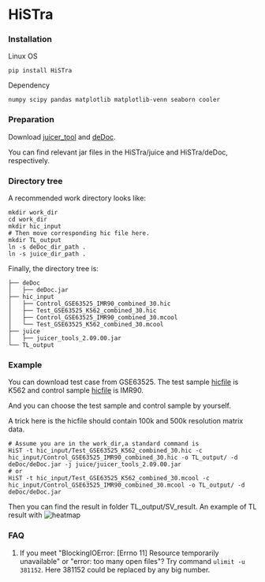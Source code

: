 # HiSTra


### Installation

Linux OS

```shell
pip install HiSTra
```
Dependency
```shell
numpy scipy pandas matplotlib matplotlib-venn seaborn cooler
```

### Preparation

Download [juicer_tool](https://github.com/aidenlab/juicer/wiki/Juicer-Tools-Quick-Start) and [deDoc](https://github.com/yinxc/structural-information-minimisation).

You can find relevant jar files in the HiSTra/juice and HiSTra/deDoc, respectively.

### Directory tree

A recommended work directory looks like:

```shell
mkdir work_dir
cd work_dir
mkdir hic_input
# Then move corresponding hic file here.
mkdir TL_output
ln -s deDoc_dir_path .
ln -s juice_dir_path .
```

Finally, the directory tree is:

```
├── deDoc
│   ├── deDoc.jar
├── hic_input
│   ├── Control_GSE63525_IMR90_combined_30.hic
│   ├── Test_GSE63525_K562_combined_30.hic
│   ├── Control_GSE63525_IMR90_combined_30.mcool
│   └── Test_GSE63525_K562_combined_30.mcool
├── juice
│   ├── juicer_tools_2.09.00.jar
└── TL_output
```

### Example

You can download test case from GSE63525. The test sample [hicfile](https://www.ncbi.nlm.nih.gov/geo/download/?acc=GSE63525&format=file&file=GSE63525%5FK562%5Fcombined%5F30%2Ehic)  is K562 and control sample [hicfile](https://www.ncbi.nlm.nih.gov/geo/download/?acc=GSE63525&format=file&file=GSE63525%5FIMR90%5Fcombined%5F30%2Ehic) is IMR90.

And you can choose the test sample and control sample by yourself.

A trick here is the hicfile should contain 100k and 500k resolution matrix data.

```shell
# Assume you are in the work_dir,a standard command is 
HiST -t hic_input/Test_GSE63525_K562_combined_30.hic -c hic_input/Control_GSE63525_IMR90_combined_30.hic -o TL_output/ -d deDoc/deDoc.jar -j juice/juicer_tools_2.09.00.jar
# or
HiST -t hic_input/Test_GSE63525_K562_combined_30.mcool -c hic_input/Control_GSE63525_IMR90_combined_30.mcool -o TL_output/ -d deDoc/deDoc.jar
```

Then you can find the result in folder TL_output/SV_result.
An example of TL result with ![heatmap]()

### FAQ
1. If you meet "BlockingIOError: [Errno 11] Resource temporarily unavailable" or "error: too many open files"?
Try command ```ulimit -u 381152```. Here 381152 could be replaced by any big number.






